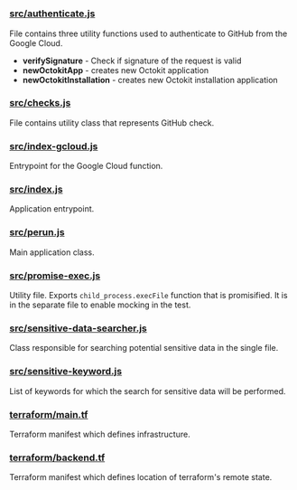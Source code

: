 #

### [src/authenticate.js](src/authenticate.js)
File contains three utility functions used to authenticate to GitHub from the Google Cloud.

- **verifySignature** - Check if signature of the request is valid
- **newOctokitApp** - creates new Octokit application
- **newOctokitInstallation** - creates new Octokit installation application

### [src/checks.js](src/checks.js)
File contains utility class that represents GitHub check.

### [src/index-gcloud.js](src/index-gcloud.js)
Entrypoint for the Google Cloud function.

### [src/index.js](src/index.js)
Application entrypoint.

### [src/perun.js](src/perun.js)
Main application class. 

### [src/promise-exec.js](src/promise-exec.js)
Utility file. Exports `child_process.execFile` function that is promisified.
It is in the separate file to enable mocking in the test.

### [src/sensitive-data-searcher.js](src/sensitive-data-searcher.js)
Class responsible for searching potential sensitive data in the single file.

### [src/sensitive-keyword.js](src/sensitive-keyword.js)
List of keywords for which the search for sensitive data will be performed.

### [terraform/main.tf](terraform/main.tf)

Terraform manifest which defines infrastructure.

### [terraform/backend.tf](terraform/backend.tf)

Terraform manifest which defines location of terraform's remote state.